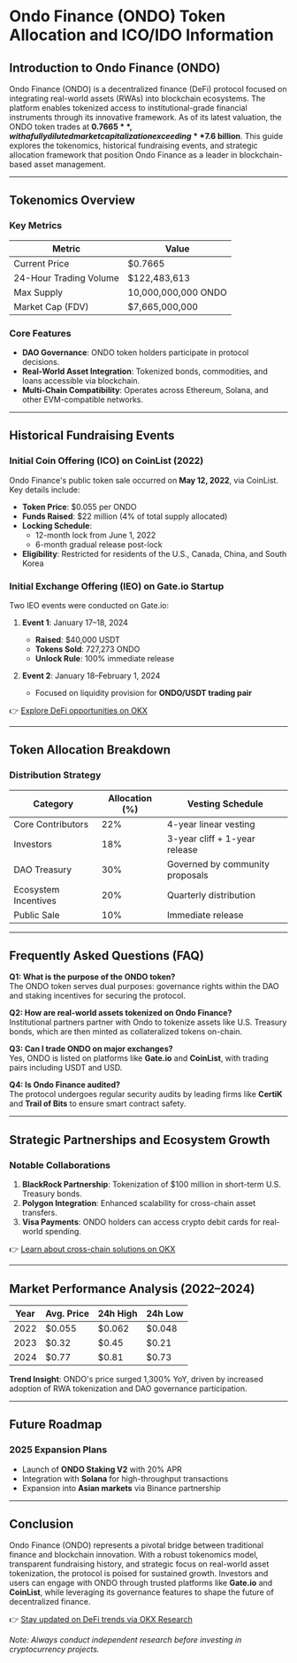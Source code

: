 # Ondo Finance (ONDO) Token Allocation and ICO/IDO Information  

## Introduction to Ondo Finance (ONDO)  
Ondo Finance (ONDO) is a decentralized finance (DeFi) protocol focused on integrating real-world assets (RWAs) into blockchain ecosystems. The platform enables tokenized access to institutional-grade financial instruments through its innovative framework. As of its latest valuation, the ONDO token trades at **$0.7665**, with a fully diluted market capitalization exceeding **$7.6 billion**. This guide explores the tokenomics, historical fundraising events, and strategic allocation framework that position Ondo Finance as a leader in blockchain-based asset management.  

---

## Tokenomics Overview  

### Key Metrics  
| Metric                | Value                     |  
|-----------------------|---------------------------|  
| Current Price         | $0.7665                   |  
| 24-Hour Trading Volume| $122,483,613              |  
| Max Supply            | 10,000,000,000 ONDO       |  
| Market Cap (FDV)      | $7,665,000,000            |  

### Core Features  
- **DAO Governance**: ONDO token holders participate in protocol decisions.  
- **Real-World Asset Integration**: Tokenized bonds, commodities, and loans accessible via blockchain.  
- **Multi-Chain Compatibility**: Operates across Ethereum, Solana, and other EVM-compatible networks.  

---

## Historical Fundraising Events  

### Initial Coin Offering (ICO) on CoinList (2022)  
Ondo Finance's public token sale occurred on **May 12, 2022**, via CoinList. Key details include:  
- **Token Price**: $0.055 per ONDO  
- **Funds Raised**: $22 million (4% of total supply allocated)  
- **Locking Schedule**:  
  - 12-month lock from June 1, 2022  
  - 6-month gradual release post-lock  
- **Eligibility**: Restricted for residents of the U.S., Canada, China, and South Korea  

### Initial Exchange Offering (IEO) on Gate.io Startup  
Two IEO events were conducted on Gate.io:  
1. **Event 1**: January 17–18, 2024  
   - **Raised**: $40,000 USDT  
   - **Tokens Sold**: 727,273 ONDO  
   - **Unlock Rule**: 100% immediate release  

2. **Event 2**: January 18–February 1, 2024  
   - Focused on liquidity provision for **ONDO/USDT trading pair**  

👉 [Explore DeFi opportunities on OKX](https://bit.ly/okx-bonus)  

---

## Token Allocation Breakdown  

### Distribution Strategy  
| Category              | Allocation (%) | Vesting Schedule               |  
|-----------------------|----------------|--------------------------------|  
| Core Contributors     | 22%            | 4-year linear vesting          |  
| Investors             | 18%            | 3-year cliff + 1-year release  |  
| DAO Treasury          | 30%            | Governed by community proposals|  
| Ecosystem Incentives  | 20%            | Quarterly distribution         |  
| Public Sale           | 10%            | Immediate release              |  

---

## Frequently Asked Questions (FAQ)  

**Q1: What is the purpose of the ONDO token?**  
The ONDO token serves dual purposes: governance rights within the DAO and staking incentives for securing the protocol.  

**Q2: How are real-world assets tokenized on Ondo Finance?**  
Institutional partners partner with Ondo to tokenize assets like U.S. Treasury bonds, which are then minted as collateralized tokens on-chain.  

**Q3: Can I trade ONDO on major exchanges?**  
Yes, ONDO is listed on platforms like **Gate.io** and **CoinList**, with trading pairs including USDT and USD.  

**Q4: Is Ondo Finance audited?**  
The protocol undergoes regular security audits by leading firms like **CertiK** and **Trail of Bits** to ensure smart contract safety.  

---

## Strategic Partnerships and Ecosystem Growth  

### Notable Collaborations  
1. **BlackRock Partnership**: Tokenization of $100 million in short-term U.S. Treasury bonds.  
2. **Polygon Integration**: Enhanced scalability for cross-chain asset transfers.  
3. **Visa Payments**: ONDO holders can access crypto debit cards for real-world spending.  

👉 [Learn about cross-chain solutions on OKX](https://bit.ly/okx-bonus)  

---

## Market Performance Analysis (2022–2024)  

| Year   | Avg. Price | 24h High | 24h Low |  
|--------|------------|----------|---------|  
| 2022   | $0.055     | $0.062   | $0.048  |  
| 2023   | $0.32      | $0.45    | $0.21   |  
| 2024   | $0.77      | $0.81    | $0.73   |  

**Trend Insight**: ONDO's price surged 1,300% YoY, driven by increased adoption of RWA tokenization and DAO governance participation.  

---

## Future Roadmap  

### 2025 Expansion Plans  
- Launch of **ONDO Staking V2** with 20% APR  
- Integration with **Solana** for high-throughput transactions  
- Expansion into **Asian markets** via Binance partnership  

---

## Conclusion  

Ondo Finance (ONDO) represents a pivotal bridge between traditional finance and blockchain innovation. With a robust tokenomics model, transparent fundraising history, and strategic focus on real-world asset tokenization, the protocol is poised for sustained growth. Investors and users can engage with ONDO through trusted platforms like **Gate.io** and **CoinList**, while leveraging its governance features to shape the future of decentralized finance.  

👉 [Stay updated on DeFi trends via OKX Research](https://bit.ly/okx-bonus)  

*Note: Always conduct independent research before investing in cryptocurrency projects.*